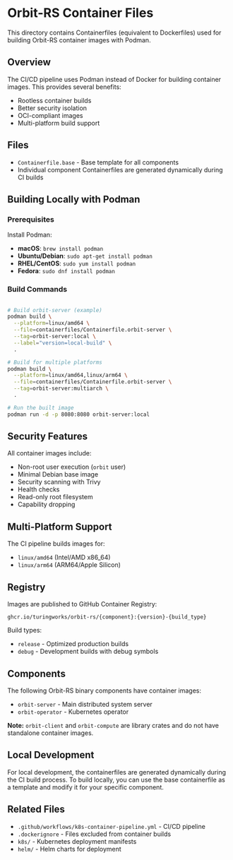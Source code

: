 # Orbit-RS Container Files

This directory contains Containerfiles (equivalent to Dockerfiles) used for building Orbit-RS container images with Podman.

## Overview

The CI/CD pipeline uses Podman instead of Docker for building container images. This provides several benefits:
- Rootless container builds
- Better security isolation
- OCI-compliant images
- Multi-platform build support

## Files

- `Containerfile.base` - Base template for all components
- Individual component Containerfiles are generated dynamically during CI builds

## Building Locally with Podman

### Prerequisites

Install Podman:
- **macOS**: `brew install podman`
- **Ubuntu/Debian**: `sudo apt-get install podman`
- **RHEL/CentOS**: `sudo yum install podman`
- **Fedora**: `sudo dnf install podman`

### Build Commands

```bash

# Build orbit-server (example)
podman build \
  --platform=linux/amd64 \
  --file=containerfiles/Containerfile.orbit-server \
  --tag=orbit-server:local \
  --label="version=local-build" \
  .

# Build for multiple platforms
podman build \
  --platform=linux/amd64,linux/arm64 \
  --file=containerfiles/Containerfile.orbit-server \
  --tag=orbit-server:multiarch \
  .

# Run the built image
podman run -d -p 8080:8080 orbit-server:local
```

## Security Features

All container images include:
- Non-root user execution (`orbit` user)
- Minimal Debian base image
- Security scanning with Trivy
- Health checks
- Read-only root filesystem
- Capability dropping

## Multi-Platform Support

The CI pipeline builds images for:
- `linux/amd64` (Intel/AMD x86_64)
- `linux/arm64` (ARM64/Apple Silicon)

## Registry

Images are published to GitHub Container Registry:
```
ghcr.io/turingworks/orbit-rs/{component}:{version}-{build_type}
```

Build types:
- `release` - Optimized production builds
- `debug` - Development builds with debug symbols

## Components

The following Orbit-RS binary components have container images:
- `orbit-server` - Main distributed system server
- `orbit-operator` - Kubernetes operator

**Note:** `orbit-client` and `orbit-compute` are library crates and do not have standalone container images.

## Local Development

For local development, the containerfiles are generated dynamically during the CI build process. To build locally, you can use the base containerfile as a template and modify it for your specific component.

## Related Files

- `.github/workflows/k8s-container-pipeline.yml` - CI/CD pipeline
- `.dockerignore` - Files excluded from container builds
- `k8s/` - Kubernetes deployment manifests
- `helm/` - Helm charts for deployment